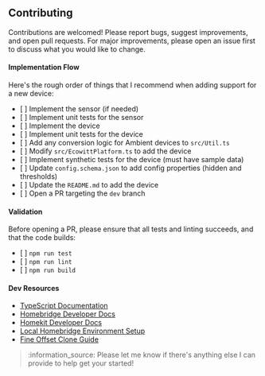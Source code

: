 ## Contributing

Contributions are welcomed! Please report bugs, suggest improvements, and open pull requests. For major improvements, please open an issue first to discuss what you would like to change.

#### Implementation Flow

Here's the rough order of things that I recommend when adding support for a new device:

* \[ ] Implement the sensor (if needed)
* \[ ] Implement unit tests for the sensor
* \[ ] Implement the device
* \[ ] Implement unit tests for the device
* \[ ] Add any conversion logic for Ambient devices to `src/Util.ts`
* \[ ] Modify `src/EcowittPlatform.ts` to add the device
* \[ ] Implement synthetic tests for the device (must have sample data)
* \[ ] Update `config.schema.json` to add config properties (hidden and thresholds)
* \[ ] Update the `README.md` to add the device
* \[ ] Open a PR targeting the `dev` branch

#### Validation

Before opening a PR, please ensure that all tests and linting succeeds, and that the code builds:

* \[ ] `npm run test`
* \[ ] `npm run lint`
* \[ ] `npm run build`

#### Dev Resources

* [TypeScript Documentation](https://www.typescriptlang.org/docs/)
* [Homebridge Developer Docs](https://developers.homebridge.io)
* [Homekit Developer Docs](https://developer.apple.com/documentation/homekit/)
* [Local Homebridge Environment Setup](https://github.com/homebridge/homebridge?tab=readme-ov-file#plugin-development)
* [Fine Offset Clone Guide](https://meshka.eu/Ecowitt/dokuwiki/doku.php?id=start)

> :information\_source: Please let me know if there's anything else I can provide to help get your started!
